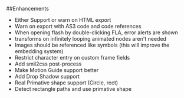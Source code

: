 ##Enhancements
- Either Support or warn on HTML export
- Warn on export with AS3 code and code references
- When opening flash by double-clicking FLA, error alerts are shown
- transforms on infinitely looping animated nodes aren't needed
- Images should be referenced like symbols (this will improve the embedding system)
- Restrict character entry on custom frame fields
- Add smil2css post-process
- Make Motion Guide support better
- Add Drop Shadow support
- Real Primative shape support (Circle, rect)
- Detect rectangle paths and use primative shape